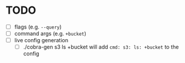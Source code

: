 # TODO

- [ ] flags (e.g. `--query`)
- [ ] command args (e.g. `+bucket`)
- [ ] live config generation
  - [ ] ./cobra-gen s3 ls +bucket will add `cmd: s3: ls: +bucket` to the config
